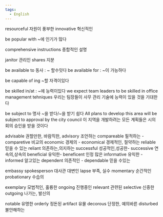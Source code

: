 ```yaml
---
tags:
  - English
---
```

resourceful 자원이 풍부한
innovative 혁신적인

be popular with ~에 인기가 많다

comprehensive instructions 종합적인 설명

janitor 관리인
shares 지분

be available to 동사 :  ~ 할수잇다
be available for : ~이 가능하다

be capable of ing  ~할 자격이있다

be skilled in/at  : ~에 능력이있다
we expect team leaders to be skilled in office management tehniques
우리는 팀장들이 사무 관리 기술에 능력이 있을 것을 기대한다

be subject to 명사 ~을 받다/~을 받기 쉽다
All plans to develop this area will be subject to approval by the city council
이 지역을 개발하려는 모든 계획들은 시의회의 승인을 받을 것이다

advisable 권할만한, 바람직한, advisory 조언하는
compareable 필적하는 - comparetive 비교의
economic 경제의 - economical 경제적인, 절약하는
reliable 믿을 수 있는 reliant 의존하는,의지하는 
successful 성공적인,성공한- successive 연속의,상속의
beneficial 유익한- beneficent 인정 많은
informative 유익한 - informed 알고있는
dependent 의존적인 - dependable 믿을 수있는

embassy spokesperson 대사관 대변인
lapse 부족, 실수
momentary 순간적인
probationary 수습의

exemplary 모범적인, 훌륭한
ongoing 진행중인
relevant 관련된
selective 신중한
outgoing 나가는, 발신의

notable 유명한
orderly 정돈된
artifact 유물
decorous 단정한, 예의바른
disturbed 불안해하는
